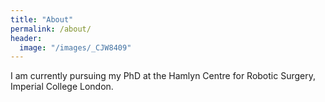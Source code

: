 ```yaml
---
title: "About"
permalink: /about/
header:
  image: "/images/_CJW8409"
---
```


I am currently pursuing my PhD at the Hamlyn Centre for Robotic Surgery, Imperial College London.
